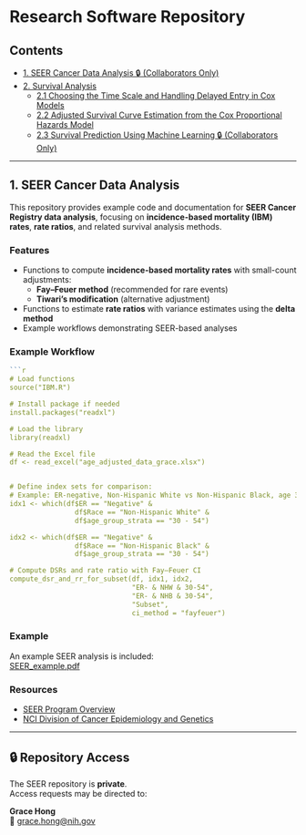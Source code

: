 #  Research Software Repository

## Contents
- [1. SEER Cancer Data Analysis 🔒 (Collaborators Only)](#1-seer-cancer-data-analysis)
- [2. Survival Analysis](https://github.com/younghhk/Survival-Analysis)
  - [2.1 Choosing the Time Scale and Handling Delayed Entry in Cox Models](https://github.com/younghhk/Survival-Analysis#sec-time-scale-delayed-entry)
  - [2.2 Adjusted Survival Curve Estimation from the Cox Proportional Hazards Model](https://github.com/younghhk/Survival-Analysis#sec-adjusted-survival)
  - [2.3 Survival Prediction Using Machine Learning 🔒 (Collaborators Only)](https://github.com/younghhk/Survival-Analysis#survival-prediction-using-machine-learning)

---


## 1. SEER Cancer Data Analysis

This repository provides example code and documentation for **SEER Cancer Registry data analysis**, focusing on **incidence-based mortality (IBM) rates**, **rate ratios**, and related survival analysis methods.





###  Features
- Functions to compute **incidence-based mortality rates** with small-count adjustments:
  - **Fay–Feuer method** (recommended for rare events)  
  - **Tiwari’s modification** (alternative adjustment)  
- Functions to estimate **rate ratios** with variance estimates using the **delta method**  
- Example workflows demonstrating SEER-based analyses  



### Example Workflow

```r
```r
# Load functions
source("IBM.R")

# Install package if needed
install.packages("readxl")

# Load the library
library(readxl)

# Read the Excel file
df <- read_excel("age_adjusted_data_grace.xlsx")


# Define index sets for comparison:
# Example: ER-negative, Non-Hispanic White vs Non-Hispanic Black, age 30–54
idx1 <- which(df$ER == "Negative" &
                df$Race == "Non-Hispanic White" &
                df$age_group_strata == "30 - 54")

idx2 <- which(df$ER == "Negative" &
                df$Race == "Non-Hispanic Black" &
                df$age_group_strata == "30 - 54")

# Compute DSRs and rate ratio with Fay–Feuer CI
compute_dsr_and_rr_for_subset(df, idx1, idx2,
                              "ER- & NHW & 30-54",
                              "ER- & NHB & 30-54",
                              "Subset",
                              ci_method = "fayfeuer")
```


###  Example 

An example SEER analysis is included:  
 [SEER_example.pdf](SEER_example.pdf)  



###  Resources
- [SEER Program Overview](https://seer.cancer.gov/)  
- [NCI Division of Cancer Epidemiology and Genetics](https://dceg.cancer.gov/)  





---
## 🔒 Repository Access

The SEER repository is **private**.  
Access requests may be directed to:

**Grace Hong**  
📧 [grace.hong@nih.gov](mailto:grace.hong@nih.gov)  

